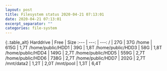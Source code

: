 ```yaml
---
layout: post
title: Filesystem status 2020-04-21 07:13:01
date: 2020-04-21 07:13:01
excerpt_separator: ""
categories: file-system
---
```

{:.table_alt}
Harddrive | Free | Size
:--- | ---: | ---:
/ | 27G | 37G
/home | 615G | 1,7T
/home/public/HDD1 | 39G | 1,8T
/home/public/HDD3 | 58G | 1,8T
/home/public/HDD4 | 149G | 2,7T
/home/public/HDD5 | 559G | 2,7T
/home/public/HDD6 | 738G | 2,7T
/home/public/HDD7 | 202G | 2,7T
/mnt/data2 | 1,2T | 2,0T
/mnt/pool | 1,3T | 6,4T
